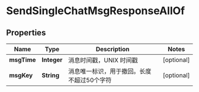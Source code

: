 

# SendSingleChatMsgResponseAllOf


## Properties

| Name | Type | Description | Notes |
|------------ | ------------- | ------------- | -------------|
|**msgTime** | **Integer** | 消息时间戳，UNIX 时间戳 |  [optional] |
|**msgKey** | **String** | 消息唯一标识，用于撤回。长度不超过50个字符 |  [optional] |



